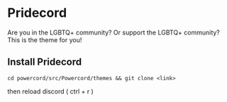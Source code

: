 # Pridecord
Are you in the LGBTQ+ community? Or support the LGBTQ+ community? This is the theme for you!

## Install Pridecord
```
cd powercord/src/Powercord/themes && git clone <link>
```
then reload discord ( ctrl + r )
